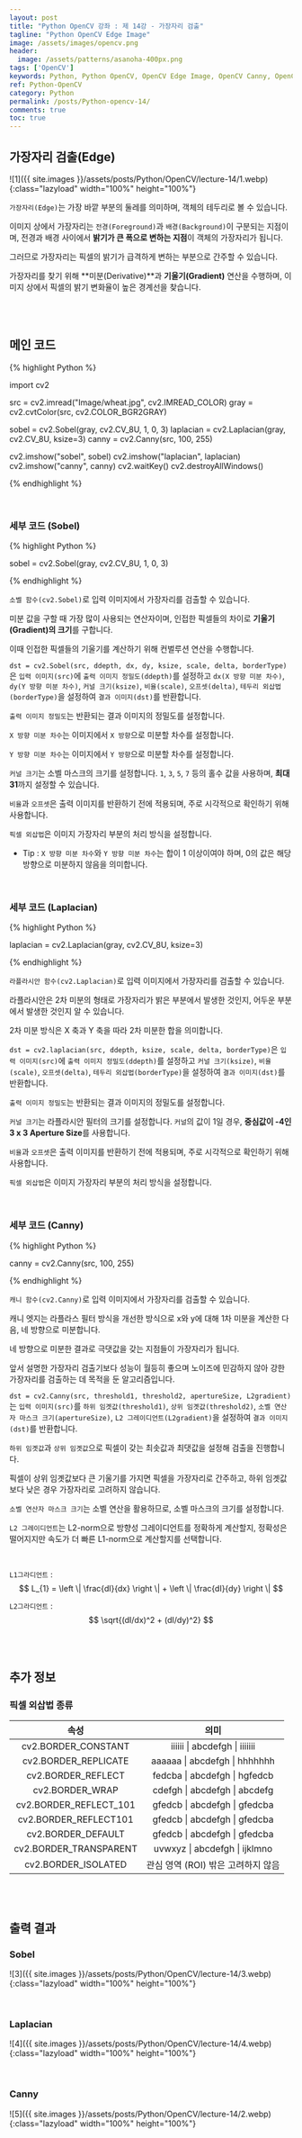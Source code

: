 ```yaml
---
layout: post
title: "Python OpenCV 강좌 : 제 14강 - 가장자리 검출"
tagline: "Python OpenCV Edge Image"
image: /assets/images/opencv.png
header:
  image: /assets/patterns/asanoha-400px.png
tags: ['OpenCV']
keywords: Python, Python OpenCV, OpenCV Edge Image, OpenCV Canny, OpenCV Sobel, OpenCV Laplacian
ref: Python-OpenCV
category: Python
permalink: /posts/Python-opencv-14/
comments: true
toc: true
---
```


## 가장자리 검출(Edge)

![1]({{ site.images }}/assets/posts/Python/OpenCV/lecture-14/1.webp){:class="lazyload" width="100%" height="100%"}

`가장자리(Edge)`는 가장 바깥 부분의 둘레를 의미하며, 객체의 테두리로 볼 수 있습니다.

이미지 상에서 가장자리는 `전경(Foreground)`과 `배경(Background)`이 구분되는 지점이며, 전경과 배경 사이에서 **밝기가 큰 폭으로 변하는 지점**이 객체의 가장자리가 됩니다.

그러므로 가장자리는 픽셀의 밝기가 급격하게 변하는 부분으로 간주할 수 있습니다.

가장자리를 찾기 위해 **미분(Derivative)**과 **기울기(Gradient)** 연산을 수행하며, 이미지 상에서 픽셀의 밝기 변화율이 높은 경계선을 찾습니다. 

<br>
<br>

## 메인 코드

{% highlight Python %}

import cv2

src = cv2.imread("Image/wheat.jpg", cv2.IMREAD_COLOR)
gray = cv2.cvtColor(src, cv2.COLOR_BGR2GRAY)

sobel = cv2.Sobel(gray, cv2.CV_8U, 1, 0, 3)
laplacian = cv2.Laplacian(gray, cv2.CV_8U, ksize=3)
canny = cv2.Canny(src, 100, 255)

cv2.imshow("sobel", sobel)
cv2.imshow("laplacian", laplacian)
cv2.imshow("canny", canny)
cv2.waitKey()
cv2.destroyAllWindows()

{% endhighlight %}

<br>

### 세부 코드 (Sobel)

{% highlight Python %}

sobel = cv2.Sobel(gray, cv2.CV_8U, 1, 0, 3)

{% endhighlight %}

`소벨 함수(cv2.Sobel)`로 입력 이미지에서 가장자리를 검출할 수 있습니다.

미분 값을 구할 때 가장 많이 사용되는 연산자이며, 인접한 픽셀들의 차이로 **기울기(Gradient)의 크기**를 구합니다.

이때 인접한 픽셀들의 기울기를 계산하기 위해 컨벌루션 연산을 수행합니다. 

`dst = cv2.Sobel(src, ddepth, dx, dy, ksize, scale, delta, borderType)`은 `입력 이미지(src)`에 `출력 이미지 정밀도(ddepth)`를 설정하고 `dx(X 방향 미분 차수)`, `dy(Y 방향 미분 차수)`, `커널 크기(ksize)`, `비율(scale)`, `오프셋(delta)`, `테두리 외삽법(borderType)`을 설정하여 `결과 이미지(dst)`를 반환합니다.

`출력 이미지 정밀도`는 반환되는 결과 이미지의 정밀도를 설정합니다. 

`X 방향 미분 차수`는 이미지에서 `X 방향`으로 미분할 차수를 설정합니다.

`Y 방향 미분 차수`는 이미지에서 `Y 방향`으로 미분할 차수를 설정합니다.

`커널 크기`는 소벨 마스크의 크기를 설정합니다. `1`, `3`, `5`, `7` 등의 홀수 값을 사용하며, **최대 31**까지 설정할 수 있습니다.

`비율`과 `오프셋`은 출력 이미지를 반환하기 전에 적용되며, 주로 시각적으로 확인하기 위해 사용합니다.

`픽셀 외삽법`은 이미지 가장자리 부분의 처리 방식을 설정합니다.

- Tip :  `X 방향 미분 차수`와 `Y 방향 미분 차수`는 합이 1 이상이여야 하며, 0의 값은 해당 방향으로 미분하지 않음을 의미합니다.

<br>

### 세부 코드 (Laplacian)

{% highlight Python %}

laplacian = cv2.Laplacian(gray, cv2.CV_8U, ksize=3)

{% endhighlight %}

`라플라시안 함수(cv2.Laplacian)`로 입력 이미지에서 가장자리를 검출할 수 있습니다.

라플라시안은 2차 미분의 형태로 가장자리가 밝은 부분에서 발생한 것인지, 어두운 부분에서 발생한 것인지 알 수 있습니다.

2차 미분 방식은 X 축과 Y 축을 따라 2차 미분한 합을 의미합니다.

`dst = cv2.laplacian(src, ddepth, ksize, scale, delta, borderType)`은 `입력 이미지(src)`에 `출력 이미지 정밀도(ddepth)`를 설정하고 `커널 크기(ksize)`, `비율(scale)`, `오프셋(delta)`, `테두리 외삽법(borderType)`을 설정하여 `결과 이미지(dst)`를 반환합니다.

`출력 이미지 정밀도`는 반환되는 결과 이미지의 정밀도를 설정합니다. 

`커널 크기`는 라플라시안 필터의 크기를 설정합니다. `커널`의 값이 1일 경우, **중심값이 -4인 3 x 3 Aperture Size**를 사용합니다.

`비율`과 `오프셋`은 출력 이미지를 반환하기 전에 적용되며, 주로 시각적으로 확인하기 위해 사용합니다.

`픽셀 외삽법`은 이미지 가장자리 부분의 처리 방식을 설정합니다.

<br>

### 세부 코드 (Canny)

{% highlight Python %}

canny = cv2.Canny(src, 100, 255)

{% endhighlight %}

`캐니 함수(cv2.Canny)`로 입력 이미지에서 가장자리를 검출할 수 있습니다.

캐니 엣지는 라플라스 필터 방식을 개선한 방식으로 x와 y에 대해 1차 미분을 계산한 다음, 네 방향으로 미분합니다.

네 방향으로 미분한 결과로 극댓값을 갖는 지점들이 가장자리가 됩니다.

앞서 설명한 가장자리 검출기보다 성능이 월등히 좋으며 노이즈에 민감하지 않아 강한 가장자리를 검출하는 데 목적을 둔 알고리즘입니다.

`dst = cv2.Canny(src, threshold1, threshold2, apertureSize, L2gradient)`는 `입력 이미지(src)`를 `하위 임곗값(threshold1)`, `상위 임곗값(threshold2)`, `소벨 연산자 마스크 크기(apertureSize)`, `L2 그레이디언트(L2gradient)`을 설정하여 `결과 이미지(dst)`를 반환합니다.

`하위 임곗값`과 `상위 임곗값`으로 픽셀이 갖는 최솟값과 최댓값을 설정해 검출을 진행합니다. 

픽셀이 상위 임곗값보다 큰 기울기를 가지면 픽셀을 가장자리로 간주하고, 하위 임곗값보다 낮은 경우 가장자리로 고려하지 않습니다.

`소벨 연산자 마스크 크기`는 소벨 연산을 활용하므로, 소벨 마스크의 크기를 설정합니다.

`L2 그레이디언트`는 L2-norm으로 방향성 그레이디언트를 정확하게 계산할지, 정확성은 떨어지지만 속도가 더 빠른 L1-norm으로 계산할지를 선택합니다.

<br>

`L1그라디언트` : $$ L_{1} = \left \|  \frac{dI}{dx}  \right \| + \left \|  \frac{dI}{dy}  \right \| $$

`L2그라디언트` : $$ \sqrt{(dI/dx)^2 + (dI/dy)^2} $$

<br>
<br>

## 추가 정보

### 픽셀 외삽법 종류

|          속성          |                의미                |
|:----------------------:|:----------------------------------:|
|   cv2.BORDER_CONSTANT  |       iiiiii \| abcdefgh \| iiiiiii      |
|  cv2.BORDER_REPLICATE  |       aaaaaa \| abcdefgh \| hhhhhhh      |
|   cv2.BORDER_REFLECT   |       fedcba \| abcdefgh \| hgfedcb      |
|     cv2.BORDER_WRAP    |       cdefgh \| abcdefgh \| abcdefg      |
| cv2.BORDER_REFLECT_101 |       gfedcb \| abcdefgh \| gfedcba      |
|  cv2.BORDER_REFLECT101 |       gfedcb \| abcdefgh \| gfedcba      |
|   cv2.BORDER_DEFAULT   |       gfedcb \| abcdefgh \| gfedcba      |
| cv2.BORDER_TRANSPARENT |       uvwxyz \| abcdefgh \| ijklmno      |
|   cv2.BORDER_ISOLATED  | 관심 영역 (ROI) 밖은 고려하지 않음 |

<br>
<br>

## 출력 결과

### Sobel

![3]({{ site.images }}/assets/posts/Python/OpenCV/lecture-14/3.webp){:class="lazyload" width="100%" height="100%"}

<br>

### Laplacian

![4]({{ site.images }}/assets/posts/Python/OpenCV/lecture-14/4.webp){:class="lazyload" width="100%" height="100%"}

<br>

### Canny

![5]({{ site.images }}/assets/posts/Python/OpenCV/lecture-14/2.webp){:class="lazyload" width="100%" height="100%"}
